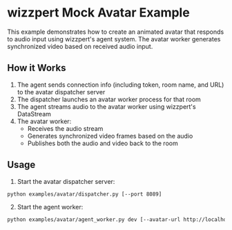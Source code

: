 # wizzpert Mock Avatar Example

This example demonstrates how to create an animated avatar that responds to audio input using wizzpert's agent system. The avatar worker generates synchronized video based on received audio input.

## How it Works

1. The agent sends connection info (including token, room name, and URL) to the avatar dispatcher server
2. The dispatcher launches an avatar worker process for that room
3. The agent streams audio to the avatar worker using wizzpert's DataStream
4. The avatar worker:
   - Receives the audio stream
   - Generates synchronized video frames based on the audio
   - Publishes both the audio and video back to the room

## Usage

1. Start the avatar dispatcher server:
```bash
python examples/avatar/dispatcher.py [--port 8089]
```

2. Start the agent worker:
```bash
python examples/avatar/agent_worker.py dev [--avatar-url http://localhost:8089/launch]
```
